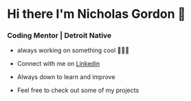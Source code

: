 # Hi there I'm Nicholas Gordon 👋
### Coding Mentor | Detroit Native


- always working on something cool 👨🏾‍💻
  
- Connect with me on [Linkedin](https://www.linkedin.com/in/nicholas-gordon-406394bb/)

- Always down to learn and improve

- Feel free to check out some of my projects



